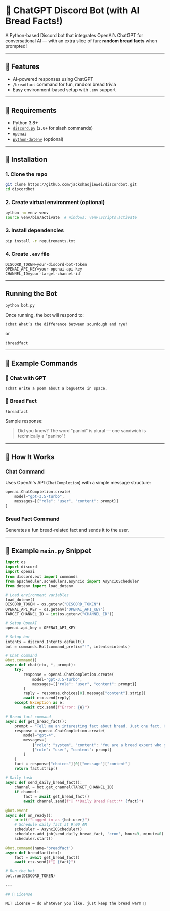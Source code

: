 # 🍞 ChatGPT Discord Bot (with AI Bread Facts!)

A Python-based Discord bot that integrates OpenAI’s ChatGPT for conversational AI — with an extra slice of fun: **random bread facts** when prompted!

---

## 🍞 Features

* AI-powered responses using ChatGPT
* `/breadfact` command for fun, random bread trivia
* Easy environment-based setup with `.env` support

---

## 🍞 Requirements

* Python 3.8+
* [`discord.py`](https://github.com/Rapptz/discord.py) (`2.0+` for slash commands)
* [`openai`](https://pypi.org/project/openai/)
* [`python-dotenv`](https://pypi.org/project/python-dotenv/) (optional)

---

## 🍞 Installation

### 1. Clone the repo

```bash
git clone https://github.com/jackshaojiewei/discordbot.git
cd discordbot
```

### 2. Create virtual environment (optional)

```bash
python -m venv venv
source venv/bin/activate  # Windows: venv\Scripts\activate
```

### 3. Install dependencies

```bash
pip install -r requirements.txt
```

### 4. Create `.env` file

```env
DISCORD_TOKEN=your-discord-bot-token
OPENAI_API_KEY=your-openai-api-key
CHANNEL_ID=your-target-channel-id
```

---

## Running the Bot

```bash
python bot.py
```

Once running, the bot will respond to:

```
!chat What’s the difference between sourdough and rye?
```

or

```
!breadfact
```

---

## 🍞 Example Commands

### 🍞 Chat with GPT

```text
!chat Write a poem about a baguette in space.
```

### 🍞 Bread Fact

```text
!breadfact
```

Sample response:

> Did you know? The word "panini" is plural — one sandwich is technically a "panino"!

---

## 🍞 How It Works

### Chat Command

Uses OpenAI's API (`ChatCompletion`) with a simple message structure:

```python
openai.ChatCompletion.create(
    model="gpt-3.5-turbo",
    messages=[{"role": "user", "content": prompt}]
)
```

### Bread Fact Command

Generates a fun bread-related fact and sends it to the user.

---

## 🍞 Example `main.py` Snippet

```python
import os
import discord
import openai
from discord.ext import commands
from apscheduler.schedulers.asyncio import AsyncIOScheduler
from dotenv import load_dotenv

# Load environment variables
load_dotenv()
DISCORD_TOKEN = os.getenv("DISCORD_TOKEN")
OPENAI_API_KEY = os.getenv("OPENAI_API_KEY")
TARGET_CHANNEL_ID = int(os.getenv("CHANNEL_ID"))

# Setup OpenAI
openai.api_key = OPENAI_API_KEY

# Setup bot
intents = discord.Intents.default()
bot = commands.Bot(command_prefix="!", intents=intents)

# Chat command
@bot.command()
async def chat(ctx, *, prompt):
    try:
        response = openai.ChatCompletion.create(
            model="gpt-3.5-turbo",
            messages=[{"role": "user", "content": prompt}]
        )
        reply = response.choices[0].message["content"].strip()
        await ctx.send(reply)
    except Exception as e:
        await ctx.send(f"Error: {e}")

# Bread fact command
async def get_bread_fact():
    prompt = "Tell me an interesting fact about bread. Just one fact. Keep it fun but informative."
    response = openai.ChatCompletion.create(
        model="gpt-4",
        messages=[
            {"role": "system", "content": "You are a bread expert who gives fun and surprising bread facts."},
            {"role": "user", "content": prompt}
        ]
    )
    fact = response["choices"][0]["message"]["content"]
    return fact.strip()

# Daily task
async def send_daily_bread_fact():
    channel = bot.get_channel(TARGET_CHANNEL_ID)
    if channel:
        fact = await get_bread_fact()
        await channel.send(f"🍞 **Daily Bread Fact:** {fact}")

@bot.event
async def on_ready():
    print(f"Logged in as {bot.user}")
    # Schedule daily fact at 9:00 AM
    scheduler = AsyncIOScheduler()
    scheduler.add_job(send_daily_bread_fact, 'cron', hour=9, minute=0)
    scheduler.start()

@bot.command(name='breadfact')
async def breadfact(ctx):
    fact = await get_bread_fact()
    await ctx.send(f"🍞 {fact}")

# Run the bot
bot.run(DISCORD_TOKEN)

---

## 🍞 License

MIT License — do whatever you like, just keep the bread warm 🍞
